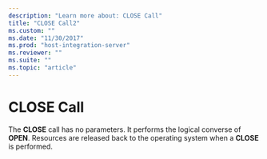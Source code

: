 ```yaml
---
description: "Learn more about: CLOSE Call"
title: "CLOSE Call2"
ms.custom: ""
ms.date: "11/30/2017"
ms.prod: "host-integration-server"
ms.reviewer: ""
ms.suite: ""
ms.topic: "article"
---
```

# CLOSE Call
The **CLOSE** call has no parameters. It performs the logical converse of **OPEN**. Resources are released back to the operating system when a **CLOSE** is performed.
